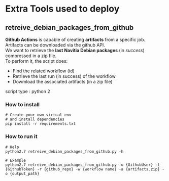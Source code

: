# Extra Tools used to deploy

## retreive_debian_packages_from_github 

**Github Actions** is capable of creating **artifacts** from a specific job.<br>
Artifacts can be downloaded via the github API.<br>
We want to retrieve the **last Navitia Debian packages** (in *success*) compressed in a zip file.<br>
To perform it, the script does:
- Find the related workflow (id)
- Retrieve the last run (in success) of the workflow
- Dowmload the associated artifacts (in a zip file)

script type : python 2

### How to install 

```
# Create your own virtual env
# and install dependencies
pip install -r requirements.txt
```

### How to run it 

```
# Help
python2.7 retreive_debian_packages_from_github.py -h

# Example
python2.7 retreive_debian_packages_from_github.py -u {GithubUser} -t {GithubToken} -r {github_repo} -w {workflow name} -a {artifacts.zip} -o {output_path}
```



